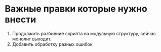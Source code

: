# Важные правки которые нужно внести

1. Продолжить разбиение скрипта на модульную структуру, сейчас монолит выходит.
2. Добавить обработку разных ошибок